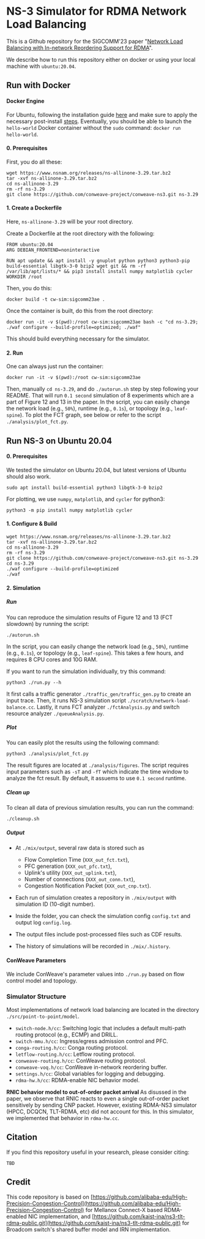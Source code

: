 # NS-3 Simulator for RDMA Network Load Balancing

This is a Github repository for the SIGCOMM'23 paper "[Network Load Balancing with In-network Reordering Support for RDMA](https://doi.org/10.1145/3603269.3604849)".

We describe how to run this repository either on docker or using your local machine with `ubuntu:20.04`. 


## Run with Docker

#### Docker Engine
For Ubuntu, following the installation guide [here](https://docs.docker.com/engine/install/ubuntu/) and make sure to apply the necessary post-install [steps](https://docs.docker.com/engine/install/linux-postinstall/).
Eventually, you should be able to launch the `hello-world` Docker container without the `sudo` command: `docker run hello-world`.

#### 0. Prerequisites
First, you do all these:

```shell
wget https://www.nsnam.org/releases/ns-allinone-3.29.tar.bz2
tar -xvf ns-allinone-3.29.tar.bz2
cd ns-allinone-3.29
rm -rf ns-3.29
git clone https://github.com/conweave-project/conweave-ns3.git ns-3.29
```

#### 1. Create a Dockerfile
Here, `ns-allinone-3.29` will be your root directory.

Create a Dockerfile at the root directory with the following:
```shell
FROM ubuntu:20.04
ARG DEBIAN_FRONTEND=noninteractive

RUN apt update && apt install -y gnuplot python python3 python3-pip build-essential libgtk-3-0 bzip2 wget git && rm -rf /var/lib/apt/lists/* && pip3 install install numpy matplotlib cycler
WORKDIR /root
```

Then, you do this: 
```shell
docker build -t cw-sim:sigcomm23ae .
```

Once the container is built, do this from the root directory:
```shell
docker run -it -v $(pwd):/root cw-sim:sigcomm23ae bash -c "cd ns-3.29; ./waf configure --build-profile=optimized; ./waf"
```

This should build everything necessary for the simulator.

#### 2. Run
One can always just run the container: 
```shell
docker run -it -v $(pwd):/root cw-sim:sigcomm23ae
```

Then, manually `cd ns-3.29`, and do `./autorun.sh` step by step following your README.
That will run `0.1 second` simulation of 8 experiments which are a part of Figure 12 and 13 in the paper.
In the script, you can easily change the network load (e.g., `50%`), runtime (e.g., `0.1s`), or topology (e.g., `leaf-spine`).
To plot the FCT graph, see below or refer to the script `./analysis/plot_fct.py`.



## Run NS-3 on Ubuntu 20.04
#### 0. Prerequisites
We tested the simulator on Ubuntu 20.04, but latest versions of Ubuntu should also work.
```shell
sudo apt install build-essential python3 libgtk-3-0 bzip2
```
For plotting, we use `numpy`, `matplotlib`, and `cycler` for python3:
```shell
python3 -m pip install numpy matplotlib cycler
```


#### 1. Configure & Build
```shell
wget https://www.nsnam.org/releases/ns-allinone-3.29.tar.bz2
tar -xvf ns-allinone-3.29.tar.bz2
cd ns-allinone-3.29
rm -rf ns-3.29
git clone https://github.com/conweave-project/conweave-ns3.git ns-3.29
cd ns-3.29
./waf configure --build-profile=optimized
./waf
```


#### 2. Simulation
##### Run
You can reproduce the simulation results of Figure 12 and 13 (FCT slowdown) by running the script:
```shell
./autorun.sh
```

In the script, you can easily change the network load (e.g., `50%`), runtime (e.g., `0.1s`), or topology (e.g., `leaf-spine`).
This takes a few hours, and requires 8 CPU cores and 10G RAM.


If you want to run the simulation individually, try this command:
```shell
python3 ./run.py --h
```

It first calls a traffic generator `./traffic_gen/traffic_gen.py` to create an input trace.
Then, it runs NS-3 simulation script `./scratch/network-load-balance.cc`. 
Lastly, it runs FCT analyzer `./fctAnalysis.py` and switch resource analyzer `./queueAnalysis.py`. 


##### Plot
You can easily plot the results using the following command:
```shell
python3 ./analysis/plot_fct.py
```

The result figures are located at `./analysis/figures`. 
The script requires input parameters such as `-sT` and `-fT` which indicate the time window to analyze the fct result. 
By default, it assuems to use `0.1 second` runtime. 

##### Clean up
To clean all data of previous simulation results, you can run the command:
```shell
./cleanup.sh
```

##### Output
* At `./mix/output`, several raw data is stored such as 
  * Flow Completion Time (`XXX_out_fct.txt`), 
  * PFC generation (`XXX_out_pfc.txt`), 
  * Uplink's utility (`XXX_out_uplink.txt`), 
  * Number of connections (`XXX_out_conn.txt`), 
  * Congestion Notification Packet (`XXX_out_cnp.txt`).
  
* Each run of simulation creates a repository in `./mix/output` with simulation ID (10-digit number).

* Inside the folder, you can check the simulation config `config.txt` and output log `config.log`. 

* The output files include post-processed files such as CDF results.

* The history of simulations will be recorded in `./mix/.history`. 


#### ConWeave Parameters
We include ConWeave's parameter values into `./run.py` based on flow control model and topology.  


### Simulator Structure

Most implementations of network load balancing are located in the directory `./src/point-to-point/model`.

* `switch-node.h/cc`: Switching logic that includes a default multi-path routing protocol (e.g., ECMP) and DRILL.
* `switch-mmu.h/cc`: Ingress/egress admission control and PFC.
* `conga-routing.h/cc`: Conga routing protocol.
* `letflow-routing.h/cc`: Letflow routing protocol.
* `conweave-routing.h/cc`: ConWeave routing protocol.
* `conweave-voq.h/cc`: ConWeave in-network reordering buffer.
* `settings.h/cc`: Global variables for logging and debugging.
* `rdma-hw.h/cc`: RDMA-enable NIC behavior model.

<b> RNIC behavior model to out-of-order packet arrival </b>
As disussed in the paper, we observe that RNIC reacts to even a single out-of-order packet sensitively by sending CNP packet.
However, existing RDMA-NS3 simulator (HPCC, DCQCN, TLT-RDMA, etc) did not account for this.
In this simulator, we implemented that behavior in `rdma-hw.cc`.


## Citation
If you find this repository useful in your research, please consider citing:
```shell
TBD
```

## Credit
This code repository is based on [https://github.com/alibaba-edu/High-Precision-Congestion-Control](https://github.com/alibaba-edu/High-Precision-Congestion-Control) for Mellanox Connect-X based RDMA-enabled NIC implementation, and [https://github.com/kaist-ina/ns3-tlt-rdma-public.git](https://github.com/kaist-ina/ns3-tlt-rdma-public.git) for Broadcom switch's shared buffer model and IRN implementation.



<!-- 
## NS-3 Simulator Structure

## Dependencies

### Ubuntu20.04 LTS on Docker
'''
docker run --name llvm_u2004 -dt ubuntu:20.04
docker ps
docker run --rm -it ubuntu:20.04 /bin/bash
docker exec -it ubuntu_20.04 /bin/bash 

adduser {username}
usermod -aG sudo {username}
apt update; apt upgrade
apt install sudo

su {username}
sudo groupadd docker
sudo gpasswd -a $USER docker

sudo apt update && sudo apt upgrade
sudo apt-get install git gcc g++ python python3 python-dev mercurial python-setuptools autoconf cvs bzr unrar cmake gdb valgrind uncrustify tcpdump automake -y
apt-get install python3-pip


sudo apt install openssh-server
sudo systemctl enable ssh
sudo systemctl start ssh (it not working, try service ssh start)
'''


### Python3
'''
python3 -m pip install numpy plotly==5.10.0 pandas
python3 -m pip install -U kaleido
''' -->
